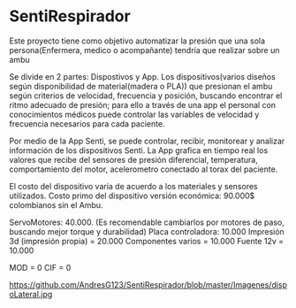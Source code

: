 # SentiRespirador

Este proyecto tiene como objetivo automatizar la presión que una sola persona(Enfermera, medico o acompañante) tendría que realizar sobre un ambu

Se divide en 2 partes: Dispostivos y App.
Los dispositivos(varios diseños según disponibilidad de material(madera o PLA)) que presionan el ambu según criterios de velocidad, frecuencia y posición, buscando encontrar el ritmo adecuado de presión; para ello a través de una app el personal con conocimientos médicos puede controlar las variables de velocidad y frecuencia necesarios para cada paciente.

Por medio de la App Senti, se puede controlar, recibir, monitorear y analizar información de los dispositivos Senti. 
La App grafica en tiempo real los valores que recibe del sensores de presión diferencial, temperatura, comportamiento del motor, acelerometro
conectado al torax del paciente.

El costo del dispositivo varia de acuerdo a los materiales y sensores utilizados.
Costo primo del dispositivo versión económica: 90.000$ colombianos sin el Ambu.

ServoMotores: 40.000. (Es recomendable cambiarlos por motores de paso, buscando mejor torque y durabilidad)
Placa controladora: 10.000
Impresión 3d (impresión propia) = 20.000
Componentes varios = 10.000
Fuente 12v = 10.000

MOD = 0
CIF = 0

https://github.com/AndresG123/SentiRespirador/blob/master/Imagenes/dispoLateral.jpg







